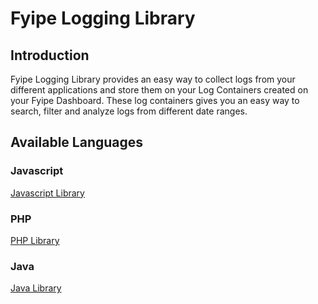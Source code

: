 # Fyipe Logging Library

## Introduction

Fyipe Logging Library provides an easy way to collect logs from your different applications and store them on your Log Containers created on your Fyipe Dashboard. These log containers gives you an easy way to search, filter and analyze logs from different date ranges.

## Available Languages

### Javascript 
[Javascript Library](https://github.com/Fyipe/log-js)

### PHP

[PHP Library](https://github.com/Fyipe/log-php)

### Java

[Java Library](https://github.com/Fyipe/log-java)
